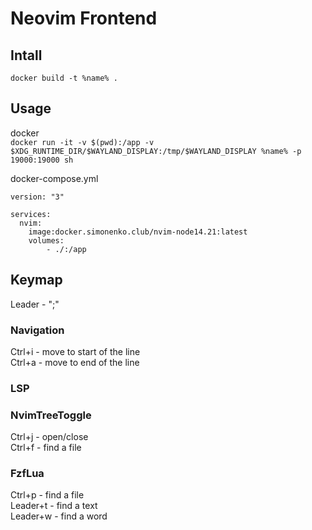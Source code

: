 # Neovim Frontend
## Intall

`docker build -t %name% .`

## Usage
docker  
`docker run -it -v $(pwd):/app -v $XDG_RUNTIME_DIR/$WAYLAND_DISPLAY:/tmp/$WAYLAND_DISPLAY %name% -p 19000:19000 sh`

docker-compose.yml
```
version: "3"

services:
  nvim:
    image:docker.simonenko.club/nvim-node14.21:latest
    volumes:
        - ./:/app
```
## Keymap

Leader - ";"  

### Navigation
Ctrl+i - move to start of the line  
Ctrl+a - move to end of the line  

### LSP

### NvimTreeToggle
Ctrl+j - open/close  
Ctrl+f - find a file  

### FzfLua
Ctrl+p - find a file  
Leader+t - find a text  
Leader+w - find a word  

